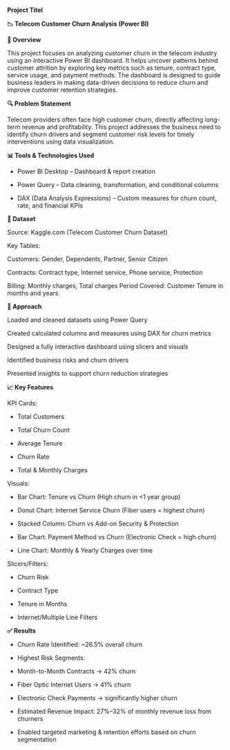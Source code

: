**Project Titel**

**📉 Telecom Customer Churn Analysis (Power BI)**

**📌 Overview**

This project focuses on analyzing customer churn in the telecom industry using an interactive Power BI dashboard. It helps uncover patterns behind customer attrition by exploring key metrics such as tenure, contract type, service usage, and payment methods. The dashboard is designed to guide business leaders in making data-driven decisions to reduce churn and improve customer retention strategies.

**🔍 Problem Statement**

Telecom providers often face high customer churn, directly affecting long-term revenue and profitability. This project addresses the business need to identify churn drivers and segment customer risk levels for timely interventions using data visualization.

**📊 Tools & Technologies Used**

+ Power BI Desktop – Dashboard & report creation

+ Power Query – Data cleaning, transformation, and conditional columns

+ DAX (Data Analysis Expressions) – Custom measures for churn count, rate, and financial KPIs


**📁 Dataset**

Source: Kaggle.com (Telecom Customer Churn Dataset)

Key Tables:

Customers: Gender, Dependents, Partner, Senior Citizen

Contracts: Contract type, Internet service, Phone service, Protection

Billing: Monthly charges, Total charges
Period Covered: Customer Tenure in months and years

**🧠 Approach**

Loaded and cleaned datasets using Power Query

Created calculated columns and measures using DAX for churn metrics

Designed a fully interactive dashboard using slicers and visuals

Identified business risks and churn drivers

Presented insights to support churn reduction strategies

**📈 Key Features**

KPI Cards:

+ Total Customers

+ Total Churn Count

+ Average Tenure

+ Churn Rate

+ Total & Monthly Charges

Visuals:

+ Bar Chart: Tenure vs Churn (High churn in <1 year group)

+ Donut Chart: Internet Service Churn (Fiber users = highest churn)

+ Stacked Column: Churn vs Add-on Security & Protection

+ Bar Chart: Payment Method vs Churn (Electronic Check = high churn)

+ Line Chart: Monthly & Yearly Charges over time

Slicers/Filters:

+ Churn Risk

+ Contract Type

+ Tenure in Months

+ Internet/Multiple Line Filters

**✅ Results**

+ Churn Rate Identified: ~26.5% overall churn

+ Highest Risk Segments:

+ Month-to-Month Contracts → 42% churn

+ Fiber Optic Internet Users → 41% churn

+ Electronic Check Payments → significantly higher churn

+ Estimated Revenue Impact: 27%–32% of monthly revenue loss from churners

+ Enabled targeted marketing & retention efforts based on churn segmentation





